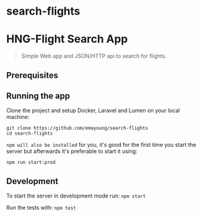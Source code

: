 # search-flights
HNG-Flight Search App
===

> Simple Web app and JSON/HTTP api to search for flights.

## Prerequisites

## Running the app

Clone the project and setup Docker, Laravel and Lumen on your local machine:

```
git clone https://github.com/emayoung/search-flights
cd search-flights
```

`npm will also be installed` for you, it's good for
the first time you start the server but afterwards it's preferable
to start it using:

```
npm run start:prod
```

## Development

To start the server in development mode run:
```npm start```

Run the tests with:
```npm test```
